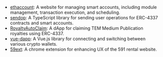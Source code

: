 - [ethaccount](https://github.com/ethaccount/ethaccount-vue): A website for managing smart accounts, including module management, transaction execution, and scheduling.
- [sendop](https://github.com/ethaccount/sendop): A TypeScript library for sending user operations for ERC-4337 contracts and smart accounts.
- [RoyaltyAutoClaim](https://github.com/EtherTW/RoyaltyAutoClaim): A dApp for claiming TEM Medium Publication royalties using ERC-4337.
- [vue-dapp](https://github.com/ethaccount/vue-dapp): A Vue.js library for connecting and switching between various crypto wallets.
- [59ext](https://github.com/johnson86tw/59ext): A chrome extension for enhancing UX of the 591 rental website.
